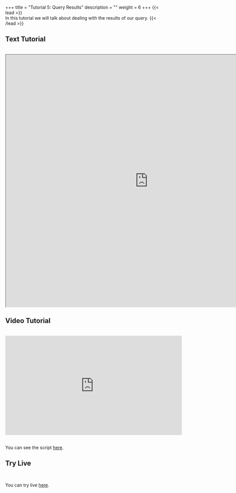 +++
title = "Tutorial 5: Query Results"
description = ""
weight = 6
+++
{{< lead >}}
<br/>
In this tutorial we will talk about dealing with the results of our query.
{{< /lead >}}

## Text Tutorial
<br/>

<iframe width="900" height="800" src="https://nbviewer.jupyter.org/github/intermine/intermine-ws-python-docs/blob/master/05-tutorial.ipynb" title="Python Tutorial 05">
</iframe>


## Video Tutorial
<br/>

<iframe width="560" height="315" src="https://www.youtube.com/embed/k9Bs44aLO7k" frameborder="0" allow="accelerometer; autoplay; encrypted-media; gyroscope; picture-in-picture" allowfullscreen></iframe>
<br/>

<br/>

You can see the script [here](/python-tutorial/python-scripts/video05).

## Try Live
<br/>

You can try live [here](https://mybinder.org/v2/gh/intermine/intermine-ws-python-docs/master?filepath=05-tutorial.ipynb).